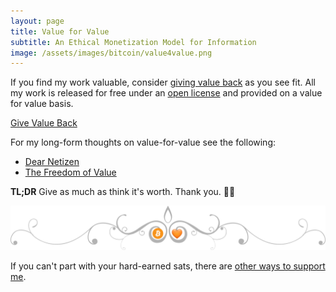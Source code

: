```yaml
---
layout: page
title: Value for Value
subtitle: An Ethical Monetization Model for Information
image: /assets/images/bitcoin/value4value.png
---
```


If you find my work valuable, consider [giving value back][support] as you see
fit. All my work is released for free under an [open license][license] and
provided on a value for value basis.

<div class="action-buttons">
  <div class="button button-orange button-large">
    <a href="https://ts.dergigi.com/api/v1/invoices?storeId=3WkiYEG5DaQv7Ak5M2UjUi1pe5FFTPyNF1yAE9CVLNJn&orderId=V4V-value&checkoutDesc=Value+for+Value%3A+Give+as+much+as+it+is+worth+to+you.&currency=USD">
      Give Value Back
    </a>
  </div>
</div>

For my long-form thoughts on value-for-value see the following:

- [Dear Netizen][netizen]
- [The Freedom of Value][busking]

**TL;DR** Give as much as think it's worth. Thank you. 🙏🧡

![Bitcoin is Love](/assets/images/bitcoin/bitcoin-is-love.png)

If you can't part with your hard-earned sats, there
are [other ways to support me][support].

[license]: https://dergigi.com/license
[support]: https://dergigi.com/support
[busking]: https://dergigi.com/busking
[netizen]: https://dergigi.com/dear-netizen
